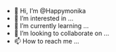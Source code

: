 - 👋 Hi, I’m @Happymonika
- 👀 I’m interested in ...
- 🌱 I’m currently learning ...
- 💞️ I’m looking to collaborate on ...
- 📫 How to reach me ...

<!---
Happymonika/Happymonika is a ✨ special ✨ repository because its `README.md` (this file) appears on your GitHub profile.
You can click the Preview link to take a look at your changes.
--->

